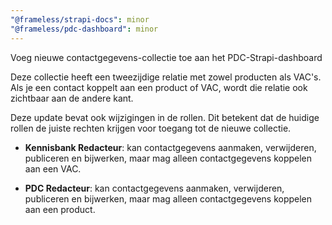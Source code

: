 ```yaml
---
"@frameless/strapi-docs": minor
"@frameless/pdc-dashboard": minor
---
```


Voeg nieuwe contactgegevens-collectie toe aan het PDC-Strapi-dashboard

Deze collectie heeft een tweezijdige relatie met zowel producten als VAC's. Als je een contact koppelt aan een product of VAC, wordt die relatie ook zichtbaar aan de andere kant.

Deze update bevat ook wijzigingen in de rollen. Dit betekent dat de huidige rollen de juiste rechten krijgen voor toegang tot de nieuwe collectie.

- **Kennisbank Redacteur**: kan contactgegevens aanmaken, verwijderen, publiceren en bijwerken, maar mag alleen contactgegevens koppelen aan een VAC.

- **PDC Redacteur**: kan contactgegevens aanmaken, verwijderen, publiceren en bijwerken, maar mag alleen contactgegevens koppelen aan een product.
